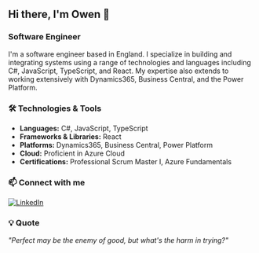 ## Hi there, I'm Owen 👋

### Software Engineer

I'm a software engineer based in England. I specialize in building and integrating systems using a range of technologies and languages including C#, JavaScript, TypeScript, and React. My expertise also extends to working extensively with Dynamics365, Business Central, and the Power Platform.

### 🛠️ Technologies & Tools

- **Languages:** C#, JavaScript, TypeScript
- **Frameworks & Libraries:** React
- **Platforms:** Dynamics365, Business Central, Power Platform
- **Cloud:** Proficient in Azure Cloud
- **Certifications:** Professional Scrum Master I, Azure Fundamentals

### 📫 Connect with me

[![LinkedIn](https://img.shields.io/badge/LinkedIn-0077B5?style=for-the-badge&logo=linkedin&logoColor=white)](https://www.linkedin.com/in/owenramsey98)

### 💡 Quote

*"Perfect may be the enemy of good, but what's the harm in trying?"*
